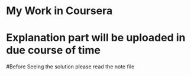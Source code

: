 # My Work in Coursera
# Explanation part will be uploaded in due course of time
#Before Seeing the solution please read the note file

